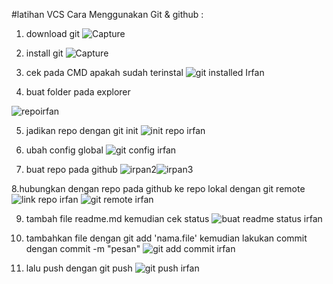 #latihan VCS
Cara Menggunakan Git & github :

1. download git
![Capture](https://user-images.githubusercontent.com/115473990/196129762-bf5277ef-dd39-4130-ac15-138bac826f68.JPG)

2. install git
![Capture](https://user-images.githubusercontent.com/115473990/196129804-219aae23-1389-473b-94f8-f5da1a4c89c0.PNG)

3. cek pada CMD apakah sudah terinstal
![git installed Irfan](https://user-images.githubusercontent.com/115473990/196129914-236e6d60-a24f-4d58-a78b-9046cf9fb516.PNG)

4. buat folder pada explorer

![repoirfan](https://user-images.githubusercontent.com/115473990/196130277-32b0e733-05e3-497d-b78a-efc22094d9d5.PNG)

5. jadikan repo dengan git init
![init repo irfan](https://user-images.githubusercontent.com/115473990/196130406-2a7d1426-83e4-4ef8-a3fc-510097fe8ef6.PNG)

6. ubah config global
![git config irfan](https://user-images.githubusercontent.com/115473990/196130754-584fc568-2bab-4ef8-9c2a-8cf4c7ae94c8.PNG)

7. buat repo pada github
![irpan2](https://user-images.githubusercontent.com/115473990/196134687-fafed92c-ff7c-44d0-a24d-144fc12bfc96.PNG)![irpan3](https://user-images.githubusercontent.com/115473990/196135682-eb27762d-e99d-4221-929a-9fdf30922788.PNG)


8.hubungkan dengan repo pada github ke repo lokal dengan git remote
![link repo irfan](https://user-images.githubusercontent.com/115473990/196135214-3326456b-f256-4db0-a958-86d1fbc0b784.PNG)
![git remote irfan](https://user-images.githubusercontent.com/115473990/196135401-294520ad-8df4-469a-977d-19a4464447d5.PNG)

9. tambah file readme.md kemudian cek status
![buat readme   status irfan](https://user-images.githubusercontent.com/115473990/196130850-780bdfc8-fc59-4d41-a552-49f926dc5bb0.PNG)

10. tambahkan file dengan git add 'nama.file' kemudian lakukan commit dengan commit -m "pesan"
![git add   commit irfan](https://user-images.githubusercontent.com/115473990/196131361-84d6c702-b0e3-4b54-be8c-578b00a0163b.PNG)

11. lalu push dengan git push
![git push irfan](https://user-images.githubusercontent.com/115473990/196135793-7f200ce6-9d89-451f-9ce4-ba22a2d5a4b9.PNG)

